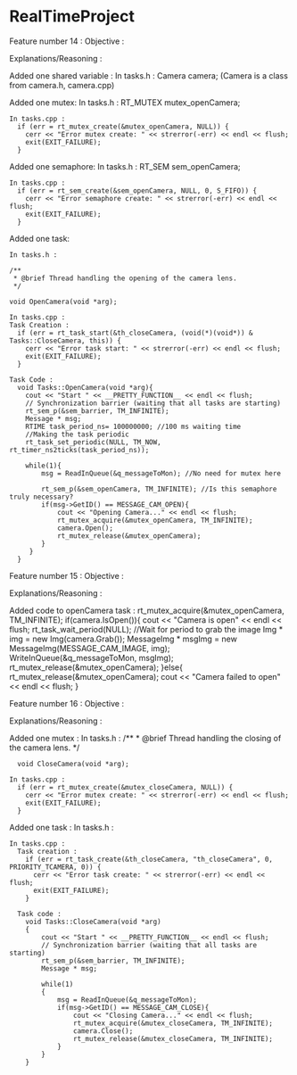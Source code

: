 # RealTimeProject

Feature number 14 :
  Objective :
  
  Explanations/Reasoning :
  
  Added one shared variable :
    In tasks.h :
      Camera camera; (Camera is a class from camera.h, camera.cpp)
 
  Added one mutex:
    In tasks.h :
      RT_MUTEX mutex_openCamera;
    
    In tasks.cpp :
      if (err = rt_mutex_create(&mutex_openCamera, NULL)) {
        cerr << "Error mutex create: " << strerror(-err) << endl << flush;
        exit(EXIT_FAILURE);
      }
  
  Added one semaphore:
    In tasks.h :
      RT_SEM sem_openCamera;
    
    In tasks.cpp :
      if (err = rt_sem_create(&sem_openCamera, NULL, 0, S_FIFO)) {
        cerr << "Error semaphore create: " << strerror(-err) << endl << flush;
        exit(EXIT_FAILURE);
      }
  
  Added one task:
    
    In tasks.h :
    
    /**
     * @brief Thread handling the opening of the camera lens.
     */
    
    void OpenCamera(void *arg);
    
    In tasks.cpp :
    Task Creation :
      if (err = rt_task_start(&th_closeCamera, (void(*)(void*)) & Tasks::CloseCamera, this)) {
        cerr << "Error task start: " << strerror(-err) << endl << flush;
        exit(EXIT_FAILURE);
      }
    
    Task Code :
      void Tasks::OpenCamera(void *arg){
        cout << "Start " << __PRETTY_FUNCTION__ << endl << flush;
        // Synchronization barrier (waiting that all tasks are starting)
        rt_sem_p(&sem_barrier, TM_INFINITE);
        Message * msg;
        RTIME task_period_ns= 100000000; //100 ms waiting time
        //Making the task periodic
        rt_task_set_periodic(NULL, TM_NOW, rt_timer_ns2ticks(task_period_ns));

        while(1){
            msg = ReadInQueue(&q_messageToMon); //No need for mutex here

            rt_sem_p(&sem_openCamera, TM_INFINITE); //Is this semaphore truly necessary?
            if(msg->GetID() == MESSAGE_CAM_OPEN){
                cout << "Opening Camera..." << endl << flush;
                rt_mutex_acquire(&mutex_openCamera, TM_INFINITE);
                camera.Open();
                rt_mutex_release(&mutex_openCamera);   
            } 
         }
      }
    
 

Feature number 15 :
  Objective :
  
  Explanations/Reasoning :

  Added code to openCamera task :
        rt_mutex_acquire(&mutex_openCamera, TM_INFINITE);
        if(camera.IsOpen()){
            cout << "Camera is open" << endl << flush;
            rt_task_wait_period(NULL); //Wait for period to grab the image
            Img * img = new Img(camera.Grab());
            MessageImg * msgImg = new MessageImg(MESSAGE_CAM_IMAGE, img);
            WriteInQueue(&q_messageToMon, msgImg); 
            rt_mutex_release(&mutex_openCamera);
        }else{
            rt_mutex_release(&mutex_openCamera);
            cout << "Camera failed to open" << endl << flush;
        } 
    

Feature number 16 :
  Objective :
  
  Explanations/Reasoning :
  
  Added one mutex :
    In tasks.h : 
      /**
       * @brief Thread handling the closing of the camera lens.
       */

      void CloseCamera(void *arg);
    
    In tasks.cpp :
      if (err = rt_mutex_create(&mutex_closeCamera, NULL)) {
        cerr << "Error mutex create: " << strerror(-err) << endl << flush;
        exit(EXIT_FAILURE);
      }
    
  Added one task :
    In tasks.h :
    
    In tasks.cpp :
      Task creation :
        if (err = rt_task_create(&th_closeCamera, "th_closeCamera", 0, PRIORITY_TCAMERA, 0)) {
          cerr << "Error task create: " << strerror(-err) << endl << flush;
          exit(EXIT_FAILURE);
        }
        
      Task code :
        void Tasks::CloseCamera(void *arg)
        {
            cout << "Start " << __PRETTY_FUNCTION__ << endl << flush;
            // Synchronization barrier (waiting that all tasks are starting)
            rt_sem_p(&sem_barrier, TM_INFINITE);
            Message * msg;

            while(1)
            {
                msg = ReadInQueue(&q_messageToMon);
                if(msg->GetID() == MESSAGE_CAM_CLOSE){
                    cout << "Closing Camera..." << endl << flush;
                    rt_mutex_acquire(&mutex_closeCamera, TM_INFINITE);
                    camera.Close();
                    rt_mutex_release(&mutex_closeCamera, TM_INFINITE);
                }
            }
        }
  
